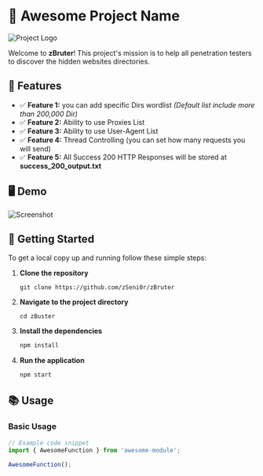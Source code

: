 # 🎉 Awesome Project Name

![Project Logo](https://example.com/logo.png)

Welcome to **zBruter**! This project's mission is to help all penetration testers to discover the hidden websites directories.


## 🌟 Features

- ✅ **Feature 1:** you can add specific Dirs wordlist _(Default list include more than 200,000 Dir)_
- ✅ **Feature 2:** Ability to use Proxies List 
- ✅ **Feature 3:** Ability to use User-Agent List 
- ✅ **Feature 4:** Thread Controlling (you can set how many requests you will send)
- ✅ **Feature 5:** All Success 200 HTTP Responses will be stored at **success_200_output.txt**

## 🖥️ Demo

![Screenshot](https://i.postimg.cc/FzzWTjWb/Screenshot-from-2024-11-29-20-33-09-1.png)


## 🚀 Getting Started

To get a local copy up and running follow these simple steps:

1. **Clone the repository**
    ```
    git clone https://github.com/zSeni0r/zBruter
    ```

2. **Navigate to the project directory**
    ```
    cd zBuster
    ```

3. **Install the dependencies**
    ```bash
    npm install
    ```

4. **Run the application**
    ```bash
    npm start
    ```

## 📚 Usage

### Basic Usage

```javascript
// Example code snippet
import { AwesomeFunction } from 'awesome-module';

AwesomeFunction();
